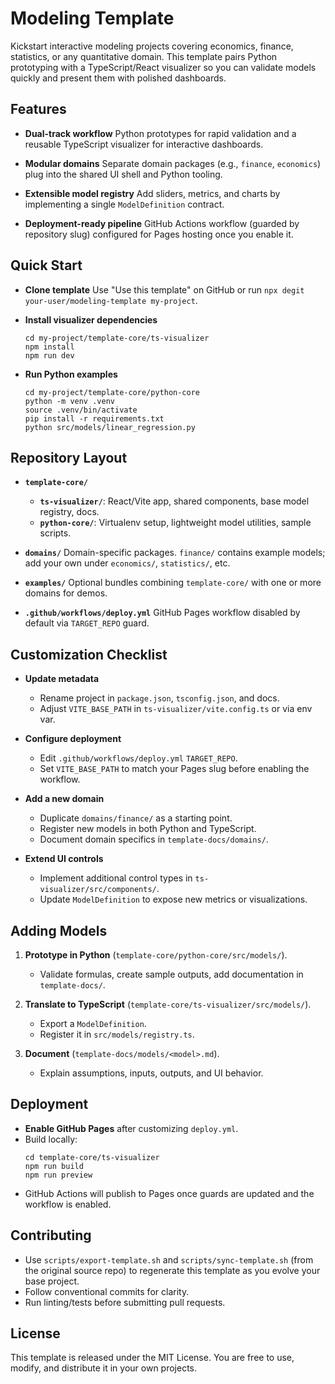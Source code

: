 # Modeling Template

Kickstart interactive modeling projects covering economics, finance, statistics, or any quantitative domain. This template pairs Python prototyping with a TypeScript/React visualizer so you can validate models quickly and present them with polished dashboards.

## Features

- **Dual-track workflow**
  Python prototypes for rapid validation and a reusable TypeScript visualizer for interactive dashboards.

- **Modular domains**
  Separate domain packages (e.g., `finance`, `economics`) plug into the shared UI shell and Python tooling.

- **Extensible model registry**
  Add sliders, metrics, and charts by implementing a single `ModelDefinition` contract.

- **Deployment-ready pipeline**
  GitHub Actions workflow (guarded by repository slug) configured for Pages hosting once you enable it.

## Quick Start

- **Clone template**
  Use "Use this template" on GitHub or run `npx degit your-user/modeling-template my-project`.

- **Install visualizer dependencies**

  ```
  cd my-project/template-core/ts-visualizer
  npm install
  npm run dev
  ```

- **Run Python examples**
  ```
  cd my-project/template-core/python-core
  python -m venv .venv
  source .venv/bin/activate
  pip install -r requirements.txt
  python src/models/linear_regression.py
  ```

## Repository Layout

- **`template-core/`**

  - **`ts-visualizer/`**: React/Vite app, shared components, base model registry, docs.
  - **`python-core/`**: Virtualenv setup, lightweight model utilities, sample scripts.

- **`domains/`**
  Domain-specific packages. `finance/` contains example models; add your own under `economics/`, `statistics/`, etc.

- **`examples/`**
  Optional bundles combining `template-core/` with one or more domains for demos.

- **`.github/workflows/deploy.yml`**
  GitHub Pages workflow disabled by default via `TARGET_REPO` guard.

## Customization Checklist

- **Update metadata**

  - Rename project in `package.json`, `tsconfig.json`, and docs.
  - Adjust `VITE_BASE_PATH` in `ts-visualizer/vite.config.ts` or via env var.

- **Configure deployment**

  - Edit `.github/workflows/deploy.yml` `TARGET_REPO`.
  - Set `VITE_BASE_PATH` to match your Pages slug before enabling the workflow.

- **Add a new domain**

  - Duplicate `domains/finance/` as a starting point.
  - Register new models in both Python and TypeScript.
  - Document domain specifics in `template-docs/domains/`.

- **Extend UI controls**
  - Implement additional control types in `ts-visualizer/src/components/`.
  - Update `ModelDefinition` to expose new metrics or visualizations.

## Adding Models

1. **Prototype in Python** (`template-core/python-core/src/models/`).

   - Validate formulas, create sample outputs, add documentation in `template-docs/`.

2. **Translate to TypeScript** (`template-core/ts-visualizer/src/models/`).

   - Export a `ModelDefinition`.
   - Register it in `src/models/registry.ts`.

3. **Document** (`template-docs/models/<model>.md`).
   - Explain assumptions, inputs, outputs, and UI behavior.

## Deployment

- **Enable GitHub Pages** after customizing `deploy.yml`.
- Build locally:
  ```
  cd template-core/ts-visualizer
  npm run build
  npm run preview
  ```
- GitHub Actions will publish to Pages once guards are updated and the workflow is enabled.

## Contributing

- Use `scripts/export-template.sh` and `scripts/sync-template.sh` (from the original source repo) to regenerate this template as you evolve your base project.
- Follow conventional commits for clarity.
- Run linting/tests before submitting pull requests.

## License

This template is released under the MIT License. You are free to use, modify, and distribute it in your own projects.
